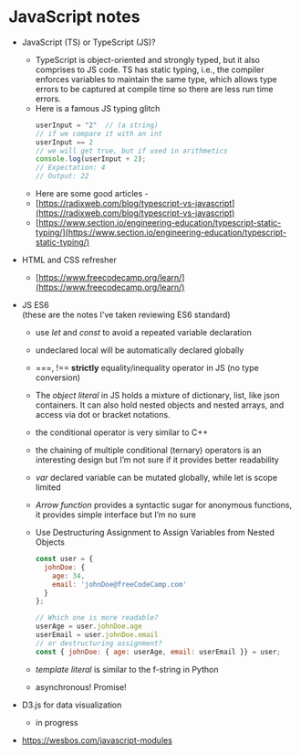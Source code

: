 # JavaScript  notes

- JavaScript (TS) or TypeScript (JS)?
    - TypeScript is object-oriented and strongly typed, but it also comprises to JS code. TS has static typing, i.e., the compiler enforces variables to maintain the same type, which allows type errors to be captured at compile time so there are less run time errors. 
    - Here is a famous JS typing glitch
      ```jsx
      userInput = "2"  // (a string)
      // if we compare it with an int 
      userInput == 2
      // we will get true, but if used in arithmetics
      console.log(userInput + 2);
      // Expectation: 4
      // Output: 22
      ```
    - Here are some good articles -
    - [https://radixweb.com/blog/typescript-vs-javascript](https://radixweb.com/blog/typescript-vs-javascript)
    - [https://www.section.io/engineering-education/typescript-static-typing/](https://www.section.io/engineering-education/typescript-static-typing/)

- HTML and CSS refresher
    - [https://www.freecodecamp.org/learn/](https://www.freecodecamp.org/learn/)

- JS ES6  
  (these are the notes I've taken reviewing ES6 standard)
    - use *let* and *const* to avoid a repeated variable declaration
    - undeclared local will be automatically declared globally
    - ===, !== **strictly** equality/inequality operator in JS (no type conversion)
    - The *object literal* in JS holds a mixture of dictionary, list, like json containers. It can also hold nested objects and nested arrays, and access via dot or bracket notations.
    - the conditional operator is very similar to C++
    - the chaining of multiple conditional (ternary) operators is an interesting design but I’m not sure if it provides better readability
    - *var* declared variable can be mutated globally, while let is scope limited
    - *Arrow function* provides a syntactic sugar for anonymous functions, it provides simple interface but I’m no sure
    - Use Destructuring Assignment to Assign Variables from Nested Objects
        
        ```jsx
        const user = {
          johnDoe: { 
            age: 34,
            email: 'johnDoe@freeCodeCamp.com'
          }
        };
        
        // Which one is more readable?
        userAge = user.johnDoe.age
        userEmail = user.johnDoe.email
        // or destructuring assignment?
        const { johnDoe: { age: userAge, email: userEmail }} = user;
        
        ```
        
    - *template literal* is similar to the f-string in Python
    - asynchronous! Promise!

- D3.js for data visualization
  - in progress
  
- https://wesbos.com/javascript-modules